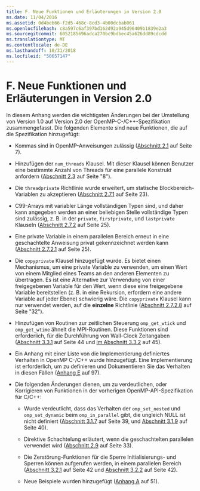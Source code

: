 ```yaml
---
title: F. Neue Funktionen und Erläuterungen in Version 2.0
ms.date: 11/04/2016
ms.assetid: 0d4beb66-f2d5-468c-8cd3-4b00dcbab061
ms.openlocfilehash: c8a597c6af397bd162d92a945d96409b1839e2a3
ms.sourcegitcommit: 6052185696adca270bc9bdbec45a626dd89cdcdd
ms.translationtype: MT
ms.contentlocale: de-DE
ms.lasthandoff: 10/31/2018
ms.locfileid: "50657147"
---
```

# <a name="f-new-features-and-clarifications-in-version-20"></a>F. Neue Funktionen und Erläuterungen in Version 2.0

In diesem Anhang werden die wichtigsten Änderungen bei der Umstellung von Version 1.0 auf Version 2.0 der OpenMP-C-/C++-Spezifikation zusammengefasst. Die folgenden Elemente sind neue Funktionen, die auf die Spezifikation hinzugefügt:

- Kommas sind in OpenMP-Anweisungen zulässig ([Abschnitt 2.1](../../parallel/openmp/2-1-directive-format.md) auf Seite 7).

- Hinzufügen der `num_threads` Klausel. Mit dieser Klausel können Benutzer eine bestimmte Anzahl von Threads für eine parallele Konstrukt anfordern ([Abschnitt 2.3](../../parallel/openmp/2-3-parallel-construct.md) auf Seite "8").

- Die `threadprivate` Richtlinie wurde erweitert, um statische Blockbereich-Variablen zu akzeptieren ([Abschnitt 2.7.1](../../parallel/openmp/2-7-1-threadprivate-directive.md) auf Seite 23).

- C99-Arrays mit variabler Länge vollständigen Typen sind, und daher kann angegeben werden an einer beliebigen Stelle vollständige Typen sind zulässig, z. B. in der `private`, `firstprivate`, und `lastprivate` Klauseln ([Abschnitt 2.7.2](../../parallel/openmp/2-7-2-data-sharing-attribute-clauses.md) auf Seite 25).

- Eine private Variable in einem parallelen Bereich erneut in eine geschachtelte Anweisung privat gekennzeichnet werden kann ([Abschnitt 2.7.2.1](../../parallel/openmp/2-7-2-1-private.md) auf Seite 25).

- Die `copyprivate` Klausel hinzugefügt wurde. Es bietet einen Mechanismus, um eine private Variable zu verwenden, um einen Wert von einem Mitglied eines Teams an den anderen Elementen zu übertragen. Es ist eine Alternative zur Verwendung von einer freigegebenen Variable für den Wert, wenn diese eine freigegebene Variable bereitstellen (z. B. in eine Rekursion, erfordern eine andere Variable auf jeder Ebene) schwierig wäre. Die `copyprivate` Klausel kann nur verwendet werden, auf die **einzelne** Richtlinie ([Abschnitt 2.7.2.8](../../parallel/openmp/2-7-2-8-copyprivate.md) auf Seite "32").

- Hinzufügen von Routinen zur zeitlichen Steuerung `omp_get_wtick` und `omp_get_wtime` ähnelt die MPI-Routinen. Diese Funktionen sind erforderlich, für die Durchführung von Wall-Clock Zeitangaben ([Abschnitt 3.3.1](../../parallel/openmp/3-3-1-omp-get-wtime-function.md) auf Seite 44 und [im Abschnitt 3.3.2](../../parallel/openmp/3-3-2-omp-get-wtick-function.md) auf 45).

- Ein Anhang mit einer Liste von die Implementierung definiertes Verhalten in OpenMP C-/C++ wurde hinzugefügt. Eine Implementierung ist erforderlich, um zu definieren und Dokumentieren Sie das Verhalten in diesen Fällen ([Anhang E](../../parallel/openmp/e-implementation-defined-behaviors-in-openmp-c-cpp.md) auf 97).

- Die folgenden Änderungen dienen, um zu verdeutlichen, oder Korrigieren von Funktionen in der vorherigen OpenMP-API-Spezifikation für C/C++:

   - Wurde verdeutlicht, dass das Verhalten der `omp_set_nested` und `omp_set_dynamic` beim `omp_in_parallel` gibt, die ungleich NULL ist nicht definiert ([Abschnitt 3.1.7](../../parallel/openmp/3-1-7-omp-set-dynamic-function.md) auf Seite 39, und [Abschnitt 3.1.9](../../parallel/openmp/3-1-9-omp-set-nested-function.md) auf Seite 40).

   - Direktive Schachtelung erläutert, wenn die geschachtelten parallelen verwendet wird ([Abschnitt 2.9](../../parallel/openmp/2-9-directive-nesting.md) auf Seite 33).

   - Die Zerstörung-Funktionen für die Sperre Initialisierungs- und Sperren können aufgerufen werden, in einem parallelen Bereich ([Abschnitt 3.2.1](../../parallel/openmp/3-2-1-omp-init-lock-and-omp-init-nest-lock-functions.md) auf Seite 42 und [Abschnitt 3.2.2](../../parallel/openmp/3-2-2-omp-destroy-lock-and-omp-destroy-nest-lock-functions.md) auf Seite 42).

   - Neue Beispiele wurden hinzugefügt ([Anhang A](../../parallel/openmp/a-examples.md) auf 51).